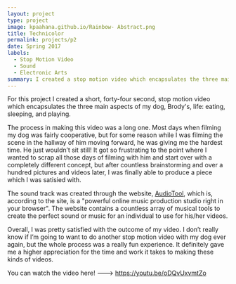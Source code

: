 ```yaml
---
layout: project
type: project
image: kpaahana.github.io/Rainbow- Abstract.png
title: Technicolor
permalink: projects/p2
date: Spring 2017
labels:
  - Stop Motion Video
  - Sound
  - Electronic Arts
summary: I created a stop motion video which encapsulates the three main aspects of my dog, Brody's, life: eating, sleeping, and playing. 
---
```


For this project I created a short, forty-four second, stop motion video which encapsulates the three main aspects of my dog, Brody's, life: eating, sleeping, and playing. 

The process in making this video was a long one. Most days when filming my dog was fairly cooperative, but for some reason while I was filming the scene in the hallway of him moving forward, he was giving me the hardest time. He just wouldn’t sit still! It got so frustrating to the point where I wanted to scrap all those days of filming with him and start over with a completely different concept, but after countless brainstorming and over a hundred pictures and videos later, I was finally able to produce a piece which I was satisied with. 

The sound track was created through the website, [AudioTool](http://audiotool.com), which is, according to the site, is a "powerful online music production studio right in your browser". The website contains a countless array of musical tools to create the perfect sound or music for an individual to use for his/her videos.

Overall, I was pretty satisfied with the outcome of my video. I don’t really know if I’m going to want to do another stop motion video with my dog ever again, but the whole process was a really fun experience. It definitely gave me a higher appreciation for the time and work it takes to making these kinds of videos.


You can watch the video here! ---> https://youtu.be/oDQvUxvmtZo 



